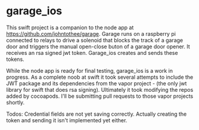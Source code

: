 #  garage_ios

This swift project is a companion to the node app at https://github.com/johntothee/garage. Garage runs on a raspberry pi connected to relays to drive a solenoid that blocks the track of a garage door and triggers the manual open-close buton of a garage door opener. It receives an rsa signed jwt token. Garage_ios creates and sends these tokens.

While the node app is ready for final testing, garage_ios is a work in progress. As a complete noob at swift it took several attempts to include the JWT package and its dependencies from the vapor project - (the only jwt library for swift that does rsa signing). Ultimately it took modifying the repos added by cocoapods. I'll be submitting pull requests to those vapor projects shortly.

Todos: Credential fields are not yet saving correctly. Actually creating the token and sending it isn't implemented yet either.
